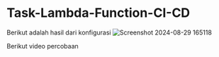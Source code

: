 # Task-Lambda-Function-CI-CD
Berikut adalah hasil dari konfigurasi
![Screenshot 2024-08-29 165118](https://github.com/user-attachments/assets/2e4dd539-75ea-4a3c-bc78-b0549f07971b)


Berikut video percobaan
